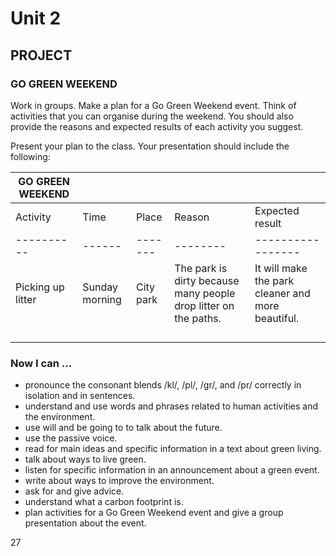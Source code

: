 # Unit 2

## PROJECT

### GO GREEN WEEKEND

Work in groups. Make a plan for a Go Green Weekend event. Think of activities that you can organise during the weekend. You should also provide the reasons and expected results of each activity you suggest.

Present your plan to the class. Your presentation should include the following:

| GO GREEN WEEKEND | | | | |
|-------------------|---|---|---|---|
| Activity | Time | Place | Reason | Expected result |
|----------|------|-------|--------|-----------------|
| Picking up litter | Sunday morning | City park | The park is dirty because many people drop litter on the paths. | It will make the park cleaner and more beautiful. |
| | | | | |
| | | | | |
| | | | | |
| | | | | |

### Now I can ...

- pronounce the consonant blends /kl/, /pl/, /gr/, and /pr/ correctly in isolation and in sentences.
- understand and use words and phrases related to human activities and the environment.
- use will and be going to to talk about the future.
- use the passive voice.
- read for main ideas and specific information in a text about green living.
- talk about ways to live green.
- listen for specific information in an announcement about a green event.
- write about ways to improve the environment.
- ask for and give advice.
- understand what a carbon footprint is.
- plan activities for a Go Green Weekend event and give a group presentation about the event.

27